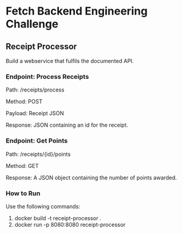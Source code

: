# Fetch Backend Engineering Challenge
## Receipt Processor
Build a webservice that fulfils the documented API. 

### Endpoint: Process Receipts
Path: /receipts/process

Method: POST

Payload: Receipt JSON

Response: JSON containing an id for the receipt.

### Endpoint: Get Points
Path: /receipts/{id}/points

Method: GET

Response: A JSON object containing the number of points awarded.

### How to Run

Use the following commands:
1. docker build -t receipt-processor .
2. docker run -p 8080:8080 receipt-processor